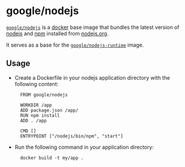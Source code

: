 # google/nodejs

[`google/nodejs`](https://index.docker.io/u/google/nodejs) is a [docker](https://docker.io) base image that bundles the latest version of [nodejs](https://nodejs.org) and [npm](https://npmjs.org) installed from [nodejs.org](http://nodejs.org/download/).

It serves as a base for the [`google/nodejs-runtime`](https://index.docker.io/u/google/nodejs-runtime) image.

## Usage

- Create a Dockerfile in your nodejs application directory with the following content:

        FROM google/nodejs
        
        WORKDIR /app
        ADD package.json /app/
        RUN npm install
        ADD . /app
        
        CMD []
        ENTRYPOINT ["/nodejs/bin/npm", "start"]

- Run the following command in your application directory:

        docker build -t my/app .

